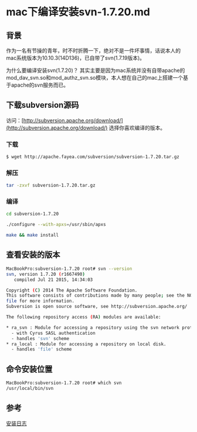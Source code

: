# mac下编译安装svn-1.7.20.md

## 背景
作为一名有节操的青年，时不时折腾一下，绝对不是一件坏事情，话说本人的mac系统版本为10.10.3(14D136)，已自带了svn(1.7.19版本)。

为什么要编译安装svn(1.7.20)？
其实主要是因为mac系统并没有自带apache的mod_dav_svn.so和mod_authz_svn.so模块，本人想在自己的mac上搭建一个基于apache的svn服务而已。

## 下载subversion源码

访问：[http://subversion.apache.org/download/](http://subversion.apache.org/download/) 选择你喜欢编译的版本。

### 下载
```bash
$ wget http://apache.fayea.com/subversion/subversion-1.7.20.tar.gz
```

### 解压
```bash
tar -zxvf subversion-1.7.20.tar.gz
```

### 编译
```bash
cd subversion-1.7.20

./configure --with-apxs=/usr/sbin/apxs

make && make install
```

## 查看安装的版本

```bash
MacBookPro:subversion-1.7.20 root# svn --version
svn, version 1.7.20 (r1667490)
   compiled Jul 21 2015, 14:34:03

Copyright (C) 2014 The Apache Software Foundation.
This software consists of contributions made by many people; see the NOTICE
file for more information.
Subversion is open source software, see http://subversion.apache.org/

The following repository access (RA) modules are available:

* ra_svn : Module for accessing a repository using the svn network protocol.
  - with Cyrus SASL authentication
  - handles 'svn' scheme
* ra_local : Module for accessing a repository on local disk.
  - handles 'file' scheme
```

## 命令安装位置

```bash
MacBookPro:subversion-1.7.20 root# which svn
/usr/local/bin/svn
```

## 参考
[安装日志]()
